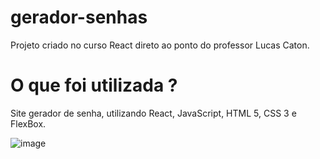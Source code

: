 # gerador-senhas
Projeto criado no curso React direto ao ponto do professor Lucas Caton.

# O que foi utilizada ?
Site gerador de senha, utilizando React, JavaScript, HTML 5, CSS 3 e FlexBox.

![image](https://user-images.githubusercontent.com/8063437/178123144-0b593efa-0ae1-48df-9f9a-b8d0fddf6814.png)
